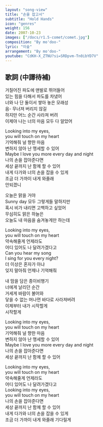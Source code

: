 ```yaml
---
layout: "song-view"
title: "손을 잡고서"
subtitle: "Hold Hands"
icon: "genres"
weight: 156
date: 2007-10-23
images: ["/docs/r1.5-comet/comet.jpg"]
composition: "By mo'doo-"
lyric: "이숲"
arrangement: "By mo'doo-"
youtube: "CdKH-X_ZTNU?si=SRDpvm-Tn0ibYD7V"
---
```


## 歌詞 (中譯待補)

거칠어진 파도에 맨발로 뛰어들어  
있는 힘을 다해서 파도를 차냈어  
너와 나 단 둘이서 쌓아 놓은 모래성  
음- 무너져 버리지 않길  
하지만 어느 순간 사라져 버려  
이제야 나는 너의 마음 모두 다 알았어  

Looking into my eyes,  
you will touch on my heart  
기억해줘 널 향한 마음  
변하지 않아 난 맹세할 수 있어  
Maybe I love you more every day and night  
나의 손을 잡아준다면  
세상 끝까지 난 함께 할 수 있어  
내게 다가와 너의 손을 잡을 수 있게  
조금 더 가까이 내게 와줄래  
안되겠니  

오늘은 맑을 거야  
Sunny day 모두 그렇게들 말하지만  
혹시 비가 내리면 고백하고 싶었어  
무심히도 맑은 하늘은  
오늘도 내 마음을 숨겨놓게만 하는데  

Looking into my eyes,  
you will touch on my heart  
약속해줄게 언제라도  
어디 있어도 나 달려가겠다고  
Can you hear my song  
I sing for you every night?  
더 이상은 혼자가 아냐  
잊지 말아줘 언제나 기억해줘  

내 맘을 담은 종이비행기  
너에게 날리던 순간  
거세게 바람이 불어와  
닿을 수 없는 머나먼 바다로 사라져버려  
이제부터 내가 시작할게  
시작할게  

Looking into my eyes,  
you will touch on my heart  
기억해줘 널 향한 마음  
변하지 않아 난 맹세할 수 있어  
Maybe I love you more every day and night  
나의 손을 잡아준다면  
세상 끝까지 난 함께 할 수 있어  

Looking into my eyes,  
you will touch on my heart  
약속해줄게 언제라도  
어디 있어도 나 달려가겠다고  
Looking into my eyes,  
you will touch on my heart  
나의 손을 잡아준다면  
세상 끝까지 난 함께 할 수 있어  
내게 다가와 너의 손을 잡을 수 있게  
조금 더 가까이 내게 와줄래 기다릴게  
